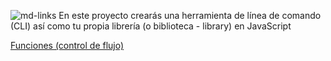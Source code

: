 ![md-links](https://user-images.githubusercontent.com/110297/42118443-b7a5f1f0-7bc8-11e8-96ad-9cc5593715a6.jpg)
En este proyecto crearás una herramienta de línea de comando (CLI) así como tu
propia librería (o biblioteca - library) en JavaScript

[Funciones (control de flujo)](https://curriculum.laboratoria.la/es/topics/javascript/02-flow-control/03-functions)